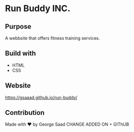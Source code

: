 # Run Buddy INC.

## Purpose

A webbsite that offers fitness training services.

## Build with

- HTML
- CSS

## Website

https://gsaaad.github.io/run-buddy/

## Contribution

Made with ❤️ by George Saad
CHANGE ADDED ON + GIThUB
